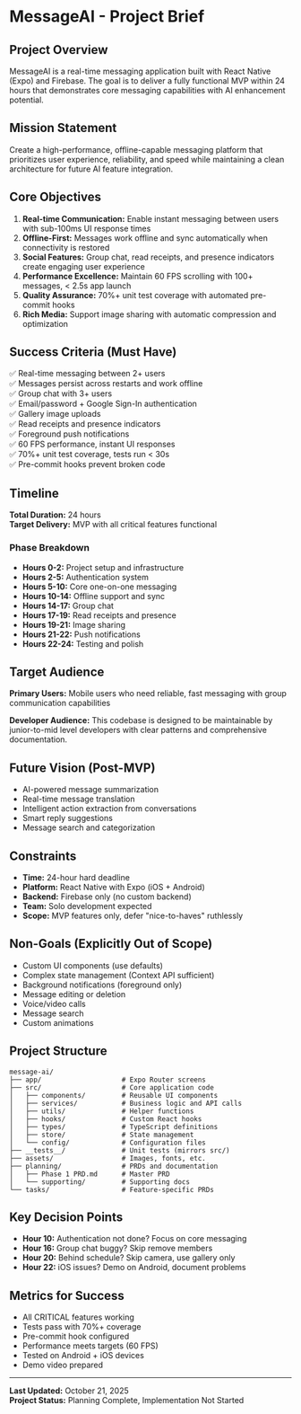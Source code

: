 # MessageAI - Project Brief

## Project Overview
MessageAI is a real-time messaging application built with React Native (Expo) and Firebase. The goal is to deliver a fully functional MVP within 24 hours that demonstrates core messaging capabilities with AI enhancement potential.

## Mission Statement
Create a high-performance, offline-capable messaging platform that prioritizes user experience, reliability, and speed while maintaining a clean architecture for future AI feature integration.

## Core Objectives
1. **Real-time Communication:** Enable instant messaging between users with sub-100ms UI response times
2. **Offline-First:** Messages work offline and sync automatically when connectivity is restored
3. **Social Features:** Group chat, read receipts, and presence indicators create engaging user experience
4. **Performance Excellence:** Maintain 60 FPS scrolling with 100+ messages, < 2.5s app launch
5. **Quality Assurance:** 70%+ unit test coverage with automated pre-commit hooks
6. **Rich Media:** Support image sharing with automatic compression and optimization

## Success Criteria (Must Have)
✅ Real-time messaging between 2+ users  
✅ Messages persist across restarts and work offline  
✅ Group chat with 3+ users  
✅ Email/password + Google Sign-In authentication  
✅ Gallery image uploads  
✅ Read receipts and presence indicators  
✅ Foreground push notifications  
✅ 60 FPS performance, instant UI responses  
✅ 70%+ unit test coverage, tests run < 30s  
✅ Pre-commit hooks prevent broken code

## Timeline
**Total Duration:** 24 hours  
**Target Delivery:** MVP with all critical features functional

### Phase Breakdown
- **Hours 0-2:** Project setup and infrastructure
- **Hours 2-5:** Authentication system
- **Hours 5-10:** Core one-on-one messaging
- **Hours 10-14:** Offline support and sync
- **Hours 14-17:** Group chat
- **Hours 17-19:** Read receipts and presence
- **Hours 19-21:** Image sharing
- **Hours 21-22:** Push notifications
- **Hours 22-24:** Testing and polish

## Target Audience
**Primary Users:** Mobile users who need reliable, fast messaging with group communication capabilities

**Developer Audience:** This codebase is designed to be maintainable by junior-to-mid level developers with clear patterns and comprehensive documentation.

## Future Vision (Post-MVP)
- AI-powered message summarization
- Real-time message translation
- Intelligent action extraction from conversations
- Smart reply suggestions
- Message search and categorization

## Constraints
- **Time:** 24-hour hard deadline
- **Platform:** React Native with Expo (iOS + Android)
- **Backend:** Firebase only (no custom backend)
- **Team:** Solo development expected
- **Scope:** MVP features only, defer "nice-to-haves" ruthlessly

## Non-Goals (Explicitly Out of Scope)
- Custom UI components (use defaults)
- Complex state management (Context API sufficient)
- Background notifications (foreground only)
- Message editing or deletion
- Voice/video calls
- Message search
- Custom animations

## Project Structure
```
message-ai/
├── app/                    # Expo Router screens
├── src/                    # Core application code
│   ├── components/         # Reusable UI components
│   ├── services/           # Business logic and API calls
│   ├── utils/              # Helper functions
│   ├── hooks/              # Custom React hooks
│   ├── types/              # TypeScript definitions
│   ├── store/              # State management
│   └── config/             # Configuration files
├── __tests__/              # Unit tests (mirrors src/)
├── assets/                 # Images, fonts, etc.
├── planning/               # PRDs and documentation
│   ├── Phase 1 PRD.md      # Master PRD
│   └── supporting/         # Supporting docs
└── tasks/                  # Feature-specific PRDs
```

## Key Decision Points
- **Hour 10:** Authentication not done? Focus on core messaging
- **Hour 16:** Group chat buggy? Skip remove members
- **Hour 20:** Behind schedule? Skip camera, use gallery only
- **Hour 22:** iOS issues? Demo on Android, document problems

## Metrics for Success
- All CRITICAL features working
- Tests pass with 70%+ coverage
- Pre-commit hook configured
- Performance meets targets (60 FPS)
- Tested on Android + iOS devices
- Demo video prepared

---

**Last Updated:** October 21, 2025  
**Project Status:** Planning Complete, Implementation Not Started



